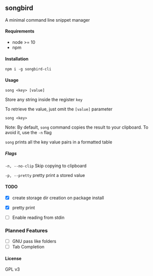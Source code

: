 ## songbird

A minimal command line snippet manager

#### Requirements
* node >= 10
* npm

#### Installation
`npm i -g songbird-cli`

#### Usage


`song <key> [value]`

Store any string inside the register `key`

To retrieve the value, just omit the `[value]` parameter

`song <key>`

Note: By default, `song` command copies the result to your clipboard. To avoid it, use the `-n` flag

`song` prints all the key value pairs in a formatted table

##### Flags

`-n, --no-clip` Skip copying to clipboard

`-p, --pretty` pretty print a stored value

#### TODO
- [x] create storage dir creation on package install

- [x] pretty print

- [ ] Enable reading from stdin

### Planned Features

- [ ] GNU pass like folders
- [ ] Tab Completion

#### License

GPL v3
